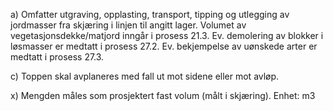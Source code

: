 a) Omfatter utgraving, opplasting, transport, tipping og utlegging av jordmasser fra skjæring i linjen til angitt lager.
Volumet av vegetasjonsdekke/matjord inngår i prosess 21.3. Ev. demolering av blokker i løsmasser er medtatt i prosess 27.2. Ev. bekjempelse av uønskede arter er medtatt i prosess 27.3.

c) Toppen skal avplaneres med fall ut mot sidene eller mot avløp.

x) Mengden måles som prosjektert fast volum (målt i skjæring). Enhet: m3

